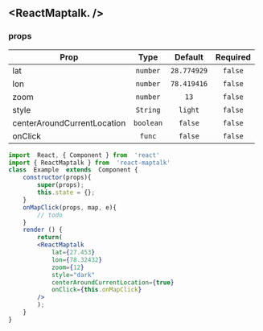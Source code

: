 
## <ReactMaptalk. />

### props
| Prop | Type | Default | Required |
| ---- | :--: | :-----: | :------: |
| lat | `number` | `28.774929` | `false` | 
| lon | `number` | `78.419416` | `false` | 
| zoom | `number` | `13` | `false` | 
| style | `String` | `light` | `false` | 
| centerAroundCurrentLocation | `boolean` | `false` | `false` | 
| onClick | `func` | `false` | `false` | 

```jsx
import  React, { Component } from  'react'
import { ReactMaptalk } from  'react-maptalk'
class  Example  extends  Component {
	constructor(props){
		super(props);
		this.state = {};
	}
	onMapClick(props, map, e){
		// todo
	}
	render () {
		return(
		<ReactMaptalk
			lat={27.453}
			lon={78.32432}
			zoom={12}
			style="dark"
			centerAroundCurrentLocation={true}
			onClick={this.onMapClick}
		/>
		);
	}
}
```
